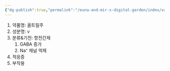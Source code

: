 ```yaml
---
{"dg-publish":true,"permalink":"/euna-and-mir-s-digital-garden/index/valprate-ival-41/","tags":["template"]}
---
```


1. 약품명: 올트릴주
2. 성분명: v
3. 분류&기전: 항전간제
	1. GABA 증가
	2. Na⁺ 채널 억제
4. 적응증
5. 부작용